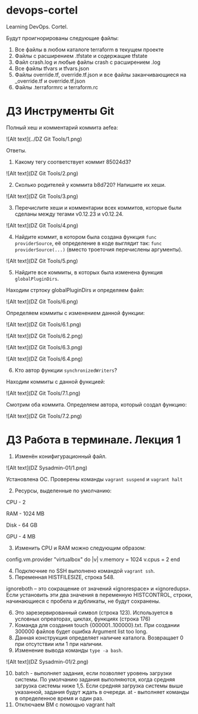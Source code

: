 # devops-cortel

Learning DevOps. Cortel.

Будут проигнорированы следующие файлы:

1. Все файлы в любом каталоге terraform в текущем проекте
2. Файлы с расширением .tfstate и содержащие tfstate
3. Файл crash.log и любые файлы crash с расширением .log
4. Все файлы tfvars и tfvars.json
5. Файлы override.tf, override.tf.json и все файлы заканчивающиеся на _override.tf и override.tf.json
6. Файлы .terraformrc и terraform.rc

# ДЗ Инструменты Git

Полный хеш и комментарий коммита aefea:

![Alt text](../DZ Git Tools/1.png)

Ответы.

1. Какому тегу соответствует коммит 85024d3?

![Alt text](DZ Git Tools/2.png)

2. Сколько родителей у коммита b8d720? Напишите их хеши.

![Alt text](DZ Git Tools/3.png)

3. Перечислите хеши и комментарии всех коммитов, которые были сделаны между тегами v0.12.23 и v0.12.24.

![Alt text](DZ Git Tools/4.png)

4. Найдите коммит, в котором была создана функция `func providerSource`, её определение в коде выглядит так: `func providerSource(...)` (вместо троеточия перечислены аргументы).

![Alt text](DZ Git Tools/5.png)

5. Найдите все коммиты, в которых была изменена функция `globalPluginDirs`.

Находим стртоку globalPluginDirs и определяем файл:

![Alt text](DZ Git Tools/6.png)

Определяем коммиты с изменением данной функции:

![Alt text](DZ Git Tools/6.1.png)

![Alt text](DZ Git Tools/6.2.png)

![Alt text](DZ Git Tools/6.3.png)

![Alt text](DZ Git Tools/6.4.png)

6. Кто автор функции `synchronizedWriters`?

Находим коммиты с данной функцией:

![Alt text](DZ Git Tools/7.1.png)

Смотрим оба коммита. Определяем автора, который создал функцию:

![Alt text](DZ Git Tools/7.2.png)

# ДЗ Работа в терминале. Лекция 1

1. Изменён конифигурационный файл.

![Alt text](DZ Sysadmin-01/1.png)

Установлена ОС. Проверены команды `vagrant suspend` и `vagrant halt`

2. Ресурсы, выделенные по умолчанию:

CPU - 2

RAM - 1024 MB

Disk - 64 GB

GPU - 4 MB

3. Изменить CPU и RAM можно следующим образом:

config.vm.provider "virtualbox" do |v|
  v.memory = 1024
  v.cpus = 2
end

4. Подключние по SSH выполнено командой `vagrant ssh`.
5. Переменная HISTFILESIZE, строка 548.

ignoreboth – это сокращение от значений «ignorespace» и «ignoredups». Если установить эти два значения в переменную HISTCONTROL, строки, начинающиеся с пробела и дубликаты, не будут сохранены.

6. Это зарезервированный символ (строка 123). Используется в условных опреаторах, циклах, функциях (строка 176)
7. Команда для создания touch {000001..100000}.txt. При создании 300000 файлов будет ошибка Argument list too long.
8. Данная конструкция определяет наличие каталога. Возвращает 0 при отсутствии или 1 при наличии.
9. Изменение вывода команды `type -a bash`.

![Alt text](DZ Sysadmin-01/2.png)

10. batch - выполняет задания, если позволяет уровень загрузки системы. По умолчанию задания выполняются, когда средняя загрузка системы ниже 1,5. Если средняя загрузка системы выше указанной, задания будут ждать в очереди.
    at - выполняет команды в определенное время и один раз.
11. Отключаем ВМ с помощью vagrant halt
